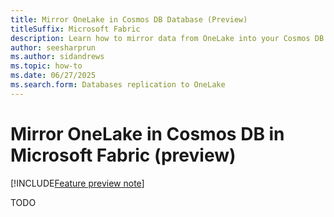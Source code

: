 ```yaml
---
title: Mirror OneLake in Cosmos DB Database (Preview)
titleSuffix: Microsoft Fabric
description: Learn how to mirror data from OneLake into your Cosmos DB database in Microsoft Fabric during the preview, including configuration steps.
author: seesharprun
ms.author: sidandrews
ms.topic: how-to
ms.date: 06/27/2025
ms.search.form: Databases replication to OneLake
---
```


# Mirror OneLake in Cosmos DB in Microsoft Fabric (preview)

[!INCLUDE[Feature preview note](../../includes/feature-preview-note.md)]

TODO
